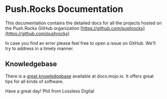 # Push.Rocks Documentation
This documentation contains the detailed docs for all the projects hosted on the Push.Rocks GitHub organization [https://github.com/pushrocks](https://github.com/pushrocks)

In case you find an error please feel free to open a issue on GitHub.
We'll try to address in a timely manner.

## Knowledgebase
There is a [great knowledgebase](http://knowledgebase.git.zone/) available at docs.mojo.io.
It offers great tips for all kinds of software.

Have a great day!
Phil from Lossless Digital